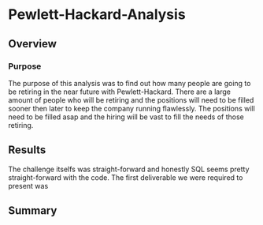 # Pewlett-Hackard-Analysis

## Overview

### Purpose
The purpose of this analysis was to find out how many people are going to be retiring in the near future with Pewlett-Hackard. There are a large amount of people who will be retiring and the positions will need to be filled sooner then later to keep the company running flawlessly. The positions will need to be filled asap and the hiring will be vast to fill the needs of those retiring.
   
## Results
The challenge itselfs was straight-forward and honestly SQL seems pretty straight-forward with the code. The first deliverable we were required to present was

## Summary
